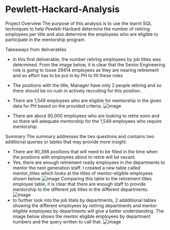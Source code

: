 # Pewlett-Hackard-Analysis
Project Overview
The purpose of this analysis is to use the learnt SQL techniques to help Pewlett-Hackard determine the number of retiring employees per title and also determine the employees who are eligible to participate in the mentorship program.



Takeaways from deliverables
- In this first deliverable, the number retiring employees by job titles was determined. From the image below, it is clear that the Senior Engineering role is going to loose 29414 employees as they are nearing retirement and so effort has to be put in by PH to fill these roles

- The positions with the title, Manager have only 2 people retiring and so there should be no rush in actively recruiting for this position. 

- There are 1,549 employees who are eligible for mentorship in the given data for PH based on the provided criteria.
![image](https://user-images.githubusercontent.com/85662949/128120660-3e9e86ee-edc6-4388-b55e-71baff6b5fb8.png)

- There are about 90,000 employees who are looking to retire soon and so there will adequate mentorship for the 1,549 employees who require mentorship.


Summary 
The summary addresses the two questions and contains two additional queries or tables that may provide more insight.
- There are 90,398 positions that will need to be filled in the time when the positions with employees about to retire will be vacant. 
- Yes, there are enough retirement ready employees in the departments to mentor the next generation staff. I created a new table called mentor_titles which looks at the titles of mentor-eligible employees shown below
![image](https://user-images.githubusercontent.com/85662949/128119558-d8c5d50c-ef40-43e1-8289-d4d6ca5ffb9f.png)
Comparing this table to the retirement titles employee table, it is clear that there are enough staff to provide mentorship to the different job titles in the different departments. 
![image](https://user-images.githubusercontent.com/85662949/128119756-e608714c-422f-476e-a88f-31f2a759ecf5.png)
- to further look into the job titels by departments, 2 addditional tables showing the different employees by reitirng departments and mentor eligible employees by departments will give a better understanding. The image below shows the mentor eligible employees by department numbers and the query written to call that.
![image](https://user-images.githubusercontent.com/85662949/128120549-2ca4b2a1-f348-4b78-b733-aecfb29c81b8.png)

